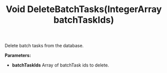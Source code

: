 ﻿---
uid: crmscript_ref_NSBatchAgent_DeleteBatchTasks
title: Void DeleteBatchTasks(IntegerArray batchTaskIds)
intellisense: NSBatchAgent.DeleteBatchTasks
keywords: NSBatchAgent, DeleteBatchTasks
so.topic: reference
---

Delete batch tasks from the database.

**Parameters:**
 - **batchTaskIds** Array of batchTask ids to delete.
